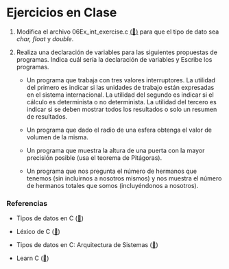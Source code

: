 # Ejercicios en Clase


1. Modifica el archivo 06Ex_int_exercise.c [(:link:)](https://github.com/UNAM-FESAc/c-prgrmmng-I-FESAc/blob/master/PartIII_0/06Ex_int_exercise.c) para que el tipo de dato sea *char, float* y *double*.

2. Realiza una declaración de variables para las
  siguientes propuestas de programas. Indica cuál sería
  la declaración de variables y Escribe los programas.

	- Un programa que trabaja con tres valores interruptores.
     	La utilidad del primero es indicar si las unidades de
     	trabajo están expresadas en el sistema internacional.
     	La utilidad del segundo es indicar si el cálculo es
     	determinista o no determinista. La utilidad del tercero es
     	indicar si se deben mostrar todos los resultados o solo un resumen de resultados.

	- Un programa que dado el radio de una esfera obtenga el valor de volumen de la misma.

	- Un programa que muestra la altura de una puerta con la mayor precisión posible 
	(usa el teorema de Pitágoras).

	- Un programa que nos pregunta el número de hermanos que tenemos
   	(sin incluirnos a nosotros mismos) y nos muestra el número de
   	hermanos totales que somos (incluyéndonos a nosotros).


### Referencias
- Tipos de datos en C ([:link:](https://www.aprenderaprogramar.com/index.php?option=com_content&view=article&id=899:tipos-de-datos-en-c-declarar-variables-enteras-int-long-o-decimal-float-double-char-inicializacion-cu00510f&catid=82&Itemid=210))

- Léxico de C ([:link:](http://decsai.ugr.es/~jfv/ed1/c/cdrom/cap2/cap24.htm))

- Tipos de datos en C: Arquitectura de Sistemas ([:link:](http://www.it.uc3m.es/abel/as/DSP/M1/CDataTypes_es.html#id16635089))

- Learn C ([:link:](https://www.programiz.com/c-programming/c-data-types))
